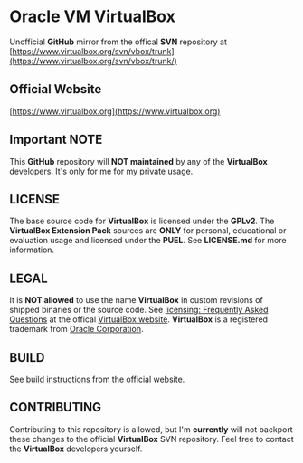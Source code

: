 # Oracle VM VirtualBox

Unofficial **GitHub** mirror from the offical **SVN** repository at [https://www.virtualbox.org/svn/vbox/trunk](https://www.virtualbox.org/svn/vbox/trunk/)

## Official Website
[https://www.virtualbox.org](https://www.virtualbox.org)

## Important NOTE

This **GitHub** repository will **NOT maintained** by any of the **VirtualBox** developers. It's only for me for my private usage.

## LICENSE

The base source code for **VirtualBox** is licensed under the **GPLv2**. The **VirtualBox Extension Pack** sources are **ONLY** for personal, educational or evaluation usage and licensed under the **PUEL**. See **LICENSE.md** for more information.

## LEGAL

It is **NOT allowed** to use the name **VirtualBox** in custom revisions of shipped binaries or the source code. See [licensing: Frequently Asked Questions](https://www.virtualbox.org/wiki/Licensing_FAQ) at the offical [VirtualBox website](https://www.virtualbox.org). **VirtualBox** is a registered trademark from [Oracle Corporation](https://www.oracle.com).

## BUILD

See [build instructions](https://www.virtualbox.org/wiki/Build_instructions) from the official website.

## CONTRIBUTING

Contributing to this repository is allowed, but I'm **currently** will not backport these changes to
the official **VirtualBox** SVN repository. Feel free to contact the **VirtualBox** developers yourself.
